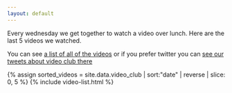 ```yaml
---
layout: default
---
```


<div>
  <p>
    Every wednesday we get together to watch a video over lunch. Here are the last 5 videos we watched.
  </p>

  <p>
    You can see <a href="{{ site.baseurl }}/videos">a list of all of the videos</a> or if you prefer twitter you can <a href="https://twitter.com/search?f=tweets&q=from%3Apauldambra%20AND%20video%20club%20OR%20%23videoclub&src=typd" target="_blank" rel="noopener">see our tweets about video club there</a>
  </p>
</div>

  {% assign sorted_videos = site.data.video_club | sort:"date" | reverse | slice: 0, 5 %}
  {% include video-list.html %}

